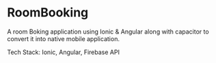 # RoomBooking
A room Boking application using Ionic &amp; Angular along with capacitor to convert it into native mobile application.


Tech Stack: Ionic, Angular, Firebase API
